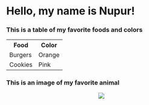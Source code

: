 # Hello, my name is Nupur! 

### This is a table of my favorite foods and colors

<table>
  <tr>
    <th>Food</th>
    <th>Color</th>
  </tr>
  <tr>
    <td>Burgers</td>
    <td>Orange</td>
  </tr>
  <tr>
    <td>Cookies</td>
    <td>Pink</td>
  </tr>
</table>

### This is an image of my favorite animal 

<p align="center">
  <img src=https://hips.hearstapps.com/hmg-prod.s3.amazonaws.com/images/lionel-animals-to-follow-on-instagram-1568319926.jpg?crop=0.922xw:0.738xh;0.0555xw,0.142xh&resize=640:*>
</p>
